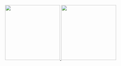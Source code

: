 <div>
  <a href="https://github.com/jothank">
  <img height="180em" src="https://github-readme-stats.vercel.app/api?username=jothank&show_icons=true&theme=dracula&include_all_commits=true&count_private=true"/>
  <img height="180em" src="https://github-readme-stats.vercel.app/api/top-langs/?username=jothank&layout=compact&langs_count=16&theme=dracula"/>
</div>
